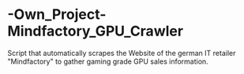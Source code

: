 # -Own_Project-Mindfactory_GPU_Crawler
Script that automatically scrapes the Website of the german IT retailer "Mindfactory" to gather gaming grade GPU sales information.
